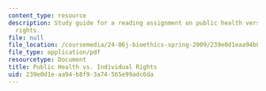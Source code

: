 ```yaml
---
content_type: resource
description: Study guide for a reading assignment on public health versus individual
  rights.
file: null
file_location: /coursemedia/24-06j-bioethics-spring-2009/239e0d1eaa94b8f93a74565e99adc6da_MIT24_06Js09_study23.pdf
file_type: application/pdf
resourcetype: Document
title: Public Health vs. Individual Rights
uid: 239e0d1e-aa94-b8f9-3a74-565e99adc6da
---
```

